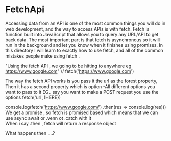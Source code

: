# FetchApi
Accessing data from an API is one of the most common things you will do in web development, and the way to access APIs is with fetch. Fetch is function built into JavaScript that allows you to query any URL/API to get back data. The most important part is that fetch is asynchronous so it will run in the background and let you know when it finishes using promises. In this directory I will learn to exactly how to use fetch, and all of the common mistakes people make using fetch .



"Using the fetch API , we going to be hitting  to anywhere   eg https://www.google.com"
// fetch('https://www.google.com')


The way the fetch API works is you pass it the url as the forest property, 
Then it has a second property which is option -All different options you want to pass to it 
EG.. say you want to make a POST request you use the options fetch('url',{HERE}) 

console.log(fetch('https://www.google.com/')
    .then(res => console.log(res)))
We get a promise , so fetch is promised based which means that we can use async await or .venn ot .catch with it  
When i say .then , fetch will return a response object

What happens then ....?